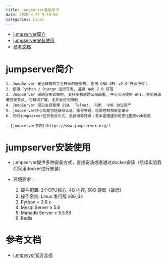 ```yaml
---
title: jumpserver基础学习
date: 2020-4-21 9:16:00
categories: Linux
---
```

<!-- TOC START min:1 max:3 link:true asterisk:false update:true -->
- [jumpserver简介](#jumpserver简介)
- [jumpserver安装使用](#jumpserver安装使用)
- [参考文档](#参考文档)
<!-- TOC END -->
<!--more-->

# jumpserver简介
    1. JumpServer 是全球首款完全开源的堡垒机, 使用 GNU GPL v2.0 开源协议；
    2. 使用 Python / Django 进行开发, 遵循 Web 2.0 规范
    3. JumpServer 采纳分布式架构, 支持多机房跨区域部署, 中心节点提供 API, 各机房部署登录节点, 可横向扩展、无并发访问限制
    4. JumpServer 现已支持管理 SSH、 Telnet、 RDP、 VNC 协议资产
    5. jumpserver核心功能包括身份认证、账号管理、权限控制和安全审计
    6. 同时jumpserver还具有分布式、云存储等特点；有丰富便捷的可视化图形web界面

    - [jumpserver官网](https://www.jumpserver.org/)

# jumpserver安装使用
- jumpserver提供多种安装方式，直接安装或者通过docker安装（后续实验我们采用docker进行安装）

- 环境要求：
    1.  硬件配置: 2个CPU核心, 4G 内存, 50G 硬盘（最低）
    1.  操作系统: Linux 发行版 x86_64
    1.  Python = 3.6.x
    1.  Mysql Server ≥ 5.6
    1.  Mariadb Server ≥ 5.5.56
    1.  Redis


# 参考文档
- [jumpsever官方文档](https://jumpserver.readthedocs.io/zh/master/index.html)
